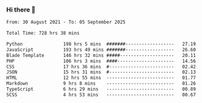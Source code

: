### Hi there 👋

<!--
**dominoto/dominoto** is a ✨ _special_ ✨ repository because its `README.md` (this file) appears on your GitHub profile.

Here are some ideas to get you started:

- 🔭 I’m currently working on ...
- 🌱 I’m currently learning ...
- 👯 I’m looking to collaborate on ...
- 🤔 I’m looking for help with ...
- 💬 Ask me about ...
- 📫 How to reach me: ...
- 😄 Pronouns: ...
- ⚡ Fun fact: ...
-->
<!--START_SECTION:waka-->

```txt
From: 30 August 2021 - To: 05 September 2025

Total Time: 728 hrs 38 mins

Python               198 hrs 5 mins  #######------------------   27.19 %
JavaScript           193 hrs 49 mins #######------------------   26.60 %
Blade Template       146 hrs 32 mins #####--------------------   20.11 %
PHP                  106 hrs 3 mins  ####---------------------   14.56 %
CSS                  17 hrs 36 mins  #------------------------   02.42 %
JSON                 15 hrs 31 mins  #------------------------   02.13 %
HTML                 12 hrs 55 mins  -------------------------   01.77 %
Markdown             9 hrs 8 mins    -------------------------   01.26 %
TypeScript           6 hrs 29 mins   -------------------------   00.89 %
SCSS                 4 hrs 53 mins   -------------------------   00.67 %
```

<!--END_SECTION:waka-->
